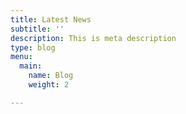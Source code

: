 ```yaml
---
title: Latest News
subtitle: ''
description: This is meta description
type: blog
menu:
  main:
    name: Blog
    weight: 2

---
```

